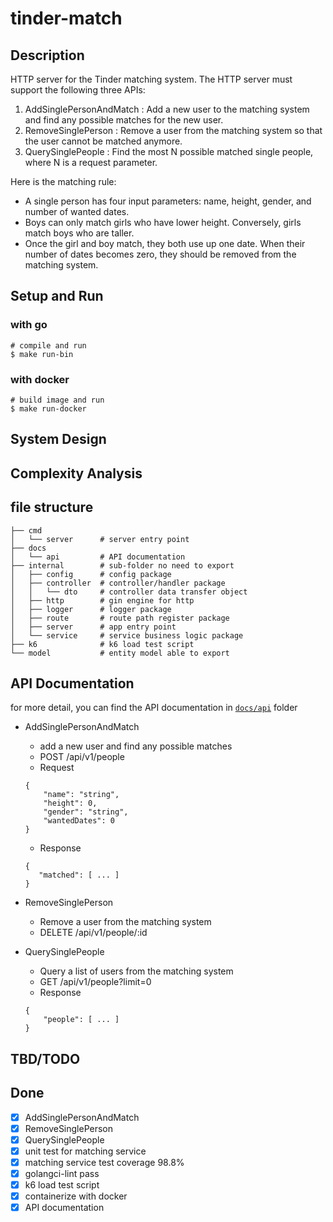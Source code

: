 # tinder-match

## Description
HTTP server for the Tinder matching system. The HTTP server must support the following three APIs:
1. AddSinglePersonAndMatch : Add a new user to the matching system and find any possible matches for the new user.
2. RemoveSinglePerson : Remove a user from the matching system so that the user cannot be matched anymore.
3. QuerySinglePeople : Find the most N possible matched single people, where N is a request parameter.

Here is the matching rule:
- A single person has four input parameters: name, height, gender, and number of
wanted dates.
- Boys can only match girls who have lower height. Conversely, girls match boys who
are taller.
- Once the girl and boy match, they both use up one date. When their number of dates
becomes zero, they should be removed from the matching system.


## Setup and Run
### with go
```
# compile and run
$ make run-bin
```

### with docker
```
# build image and run
$ make run-docker
```

## System Design


## Complexity Analysis


## file structure
```
├── cmd
│   └── server      # server entry point
├── docs
│   └── api         # API documentation
├── internal        # sub-folder no need to export
│   ├── config      # config package
│   ├── controller  # controller/handler package
│   │   └── dto     # controller data transfer object
│   ├── http        # gin engine for http 
│   ├── logger      # logger package
│   ├── route       # route path register package
│   ├── server      # app entry point
│   └── service     # service business logic package
├── k6              # k6 load test script
└── model           # entity model able to export
```

## API Documentation
for more detail, you can
find the API documentation in [`docs/api`](https://github.com/jynychen/tinder-match/tree/main/docs/api) folder

* AddSinglePersonAndMatch
    - add a new user and find any possible matches
    - POST /api/v1/people
    - Request
    ```
    {
        "name": "string",
        "height": 0,
        "gender": "string",
        "wantedDates": 0
    }
    ```
    - Response
    ```
    {
       "matched": [ ... ]
    }
    ```

* RemoveSinglePerson
    - Remove a user from the matching system
    - DELETE /api/v1/people/:id

* QuerySinglePeople
    -  Query a list of users from the matching system
    - GET /api/v1/people?limit=0
    - Response
    ```
    {
        "people": [ ... ]
    }
    ```


## TBD/TODO


## Done
- [x] AddSinglePersonAndMatch
- [x] RemoveSinglePerson
- [x] QuerySinglePeople
- [x] unit test for matching service
- [x] matching service test coverage 98.8%
- [x] golangci-lint pass
- [x] k6 load test script
- [x] containerize with docker
- [x] API documentation